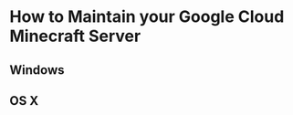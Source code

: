 How to Maintain your Google Cloud Minecraft Server
======

Windows
------

OS X
------


[1]:https://console.cloud.google.com/home/dashboard
